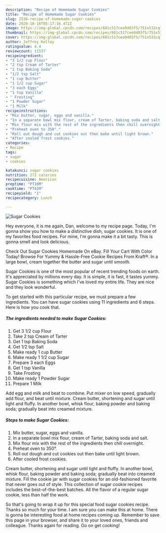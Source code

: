 ```yaml
---
description: "Recipe of Homemade Sugar Cookies"
title: "Recipe of Homemade Sugar Cookies"
slug: 2538-recipe-of-homemade-sugar-cookies
date: 2020-10-16T05:17:16.472Z
image: https://img-global.cpcdn.com/recipes/681c517cee0403f5/751x532cq70/sugar-cookies-recipe-main-photo.jpg
thumbnail: https://img-global.cpcdn.com/recipes/681c517cee0403f5/751x532cq70/sugar-cookies-recipe-main-photo.jpg
cover: https://img-global.cpcdn.com/recipes/681c517cee0403f5/751x532cq70/sugar-cookies-recipe-main-photo.jpg
author: Jeffrey Kelley
ratingvalue: 4.4
reviewcount: 11537
recipeingredient:
- "3 1/2 cup Flour"
- "2 tsp Cream of Tarter"
- "1 tsp Baking Soda"
- "1/2 tsp Salt"
- "1 cup Butter"
- "1 1/2 cup Sugar"
- "3 each Eggs"
- "1 tsp Vanilla"
- " Frosting"
- "1 Powder Sugar"
- "1 Milk"
recipeinstructions:
- "Mix butter, sugar, eggs and vanilla."
- "In a separate bowl mix flour, cream of Tarter, baking soda and salt."
- "Mix flour mix with the rest of the ingredients then chill overnight."
- "Preheat oven to 350°."
- "Roll out dough and cut cookies out then bake until light brown."
- "After cooled frost cookies."
categories:
- Recipe
tags:
- sugar
- cookies

katakunci: sugar cookies 
nutrition: 272 calories
recipecuisine: American
preptime: "PT10M"
cooktime: "PT42M"
recipeyield: "1"
recipecategory: Lunch

---
```



![Sugar Cookies](https://img-global.cpcdn.com/recipes/681c517cee0403f5/751x532cq70/sugar-cookies-recipe-main-photo.jpg)

Hey everyone, it is me again, Dan, welcome to my recipe page. Today, I'm gonna show you how to make a distinctive dish, sugar cookies. It is one of my favorites food recipes. For mine, I'm gonna make it a bit tasty. This is gonna smell and look delicious.

Check Out Sugar Cookies Homemade On eBay. Fill Your Cart With Color Today! Browse For Yummy &amp; Hassle-Free Cookie Recipes From Kraft®. In a large bowl, cream together the butter and sugar until smooth.

Sugar Cookies is one of the most popular of recent trending foods on earth. It's appreciated by millions every day. It is simple, it is fast, it tastes yummy. Sugar Cookies is something which I've loved my entire life. They are nice and they look wonderful.


To get started with this particular recipe, we must prepare a few ingredients. You can have sugar cookies using 11 ingredients and 6 steps. Here is how you cook that.

<!--inarticleads1-->

##### The ingredients needed to make Sugar Cookies:

1. Get 3 1/2 cup Flour
1. Take 2 tsp Cream of Tarter
1. Get 1 tsp Baking Soda
1. Get 1/2 tsp Salt
1. Make ready 1 cup Butter
1. Make ready 1 1/2 cup Sugar
1. Prepare 3 each Eggs
1. Get 1 tsp Vanilla
1. Take  Frosting
1. Make ready 1 Powder Sugar
1. Prepare 1 Milk


Add egg and milk and beat to combine. Put mixer on low speed, gradually add flour, and beat until mixture. Cream butter, shortening and sugar until light and fluffy. In another bowl, whisk flour, baking powder and baking soda; gradually beat into creamed mixture. 

<!--inarticleads2-->

##### Steps to make Sugar Cookies:

1. Mix butter, sugar, eggs and vanilla.
1. In a separate bowl mix flour, cream of Tarter, baking soda and salt.
1. Mix flour mix with the rest of the ingredients then chill overnight.
1. Preheat oven to 350°.
1. Roll out dough and cut cookies out then bake until light brown.
1. After cooled frost cookies.


Cream butter, shortening and sugar until light and fluffy. In another bowl, whisk flour, baking powder and baking soda; gradually beat into creamed mixture. Fill the cookie jar with sugar cookies for an old-fashioned favorite that never goes out of style. This collection of sugar cookie recipes includes the best-of-the-best batches. All the flavor of a regular sugar cookie, less than half the work. 

So that's going to wrap it up for this special food sugar cookies recipe. Thanks so much for your time. I am sure you can make this at home. There is gonna be interesting food at home recipes coming up. Remember to save this page in your browser, and share it to your loved ones, friends and colleague. Thanks again for reading. Go on get cooking!

